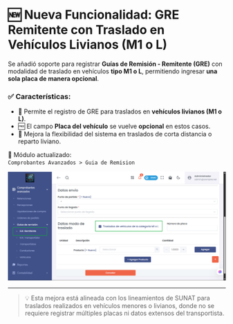 # 🆕 Nueva Funcionalidad: GRE Remitente con Traslado en Vehículos Livianos (M1 o L)

Se añadió soporte para registrar **Guías de Remisión - Remitente (GRE)** con modalidad de traslado en vehículos **tipo M1 o L**, permitiendo ingresar **una sola placa de manera opcional**.

### ✅ Características:
- 🚗 Permite el registro de GRE para traslados en **vehículos livianos (M1 o L)**.
- 🆓 El campo **Placa del vehículo** se vuelve **opcional** en estos casos.
- 🔄 Mejora la flexibilidad del sistema en traslados de corta distancia o reparto liviano.

📌 Módulo actualizado:  
`Comprobantes Avanzados > Guia de Remision`

![GRE Remitente Vehículos M1-L](img/gre-remitente-vehiculos-m1-l.png)


---

> 💡 Esta mejora está alineada con los lineamientos de SUNAT para traslados realizados en vehículos menores o livianos, donde no se requiere registrar múltiples placas ni datos extensos del transportista.

